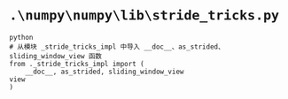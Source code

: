 # `.\numpy\numpy\lib\stride_tricks.py`

```
python
# 从模块 _stride_tricks_impl 中导入 __doc__、as_strided、sliding_window_view 函数
from ._stride_tricks_impl import (
    __doc__, as_strided, sliding_window_view
view
)
```